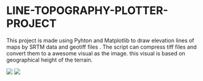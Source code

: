 # LINE-TOPOGRAPHY-PLOTTER-PROJECT
This project is made using Pyhton and Matplotlib  to draw elevation lines of maps by SRTM data and geotiff files . The script can compress tiff files and convert them to a awesome visual as the image. this visual is based on geographical height of the terrain.

![](worldmap.tiff)
![](plot.png)
